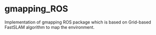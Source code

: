 # gmapping_ROS
Implementation of gmapping ROS package which is based on Grid-based FastSLAM algorithm to map the environment.
